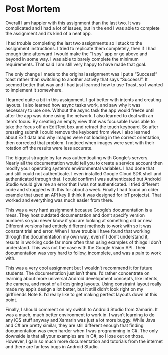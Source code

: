 # Post Mortem
Overall I am happier with this assignment than the last two. It was complicated and I had a lot of issues, but in the end I was able to complete the assignment and its kind of a neat app.

I had trouble completing the last two assignments so I stuck to the assignment instructions. I tried to replicate them completely, then if I had enough time afterward I would make the “I spy” app or go above and beyond in some way. I was able to barely complete the minimum requirements. That said I am still very happy to have made that goal.

The only change I made to the original assignment was I put a “Success!” toast rather than switching to another activity that says “Success!”. It seemed better that way and I had just learned how to use Toast, so I wanted to implement it somewhere.

I learned quite a bit in this assignment. I got better with intents and creating layouts. I also learned how async tasks work, and saw why it was necessary to use one. Without the async task the app would freeze until after the app was done using the network. I also learned to deal with an item’s focus. By creating an empty view that was focusable I was able to take the focus off an EditText box and retract the touch keyboard. So after pressing submit I could remove the keyboard from view. I also learned about Exif data and why images were not loading in the correct orientation, then corrected that problem. I noticed when images were sent with their rotation off the results were less accurate.

The biggest struggle by far was authenticating with Google’s servers. Nearly all the documentation would tell you to create a service account then modify your operating system’s environmental variables. I had done that and still could not authenticate. I even installed Google Cloud SDK shell and authenticated through that. I could confirm I was authenticated but Android Studio would give me an error that I was not authenticated. I tried different code and struggled with this for about a week. Finally I had found an older example that used an API key (I think it was designed for IoT projects). That worked and everything was much easier from there.

This was a very hard assignment because Google’s documentation is a mess. They host outdated documentation and don’t specify version numbers so you never know if you are looking at something old or new. Different versions had entirely different methods to work with so it was constant trial and error. When I have trouble I have found that working through the documentation my own way, even if I don’t understand it, results in working code far more often than using examples of things I don’t understand. This was not the case with the Google Vision API. Their documentation was very hard to follow, incomplete, and was a pain to work with.

This was a very cool assignment but I wouldn’t recommend it for future students. The documentation just isn’t there. I’d rather concentrate on learning about more universal Android development concepts, like intents, the camera, and most of all designing layouts. Using constraint layout really made my app’s design a lot better, but it still didn’t look right on my girlfriends Note 8. I’d really like to get making perfect layouts down at this point.

Finally, I should comment on my switch to Android Studio from Xamarin. It was a much, much better environment to work in. I wasn’t learning to do any iOS stuff anyway and Xamarin was just a lot more buggy. While Java and C# are pretty similar, they are still different enough that finding documentation was even harder when I was programming in C#. The only downside is that all your examples are in C#, so I lose out on those. However, I gain so much more documentation and tutorials from the internet and there are far less bugs in Android Studio.
